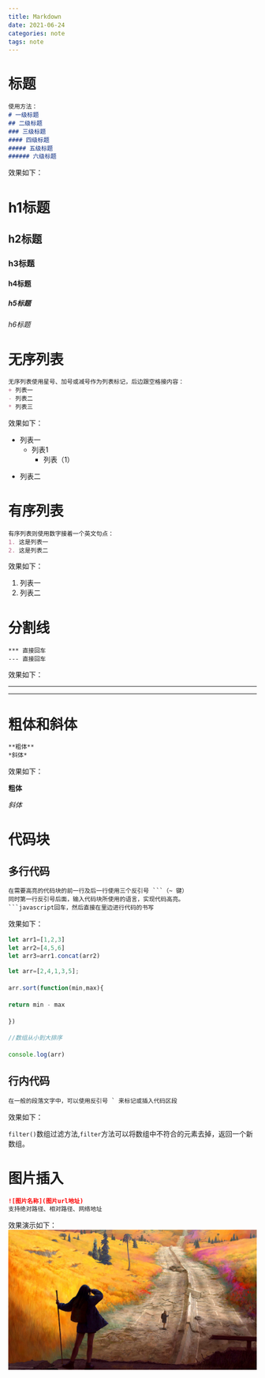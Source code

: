```yaml
---
title: Markdown
date: 2021-06-24
categories: note
tags: note
---
```

# 标题

```markdown
使用方法：
# 一级标题
## 二级标题
### 三级标题
#### 四级标题
##### 五级标题
###### 六级标题
```

效果如下：

# h1标题

## h2标题

### h3标题

#### h4标题

##### h5标题

###### h6标题



# 无序列表

```markdown
无序列表使用星号、加号或减号作为列表标记，后边跟空格接内容：
+ 列表一
- 列表二
* 列表三
```

效果如下：

+ 列表一
  * 列表1
    * 列表（1）

- 列表二

# 有序列表

```markdown
有序列表则使用数字接着一个英文句点：
1. 这是列表一
2. 这是列表二

```

效果如下：

1. 列表一
2. 列表二



# 分割线

```mark
***	直接回车
---	直接回车
```

效果如下：

***

---



# 粗体和斜体

```markdown
**粗体**
*斜体*
```



效果如下：

**粗体**

*斜体*



# 代码块

## 多行代码

```markdown
在需要高亮的代码块的前一行及后一行使用三个反引号 ```（~ 键）
同时第一行反引号后面，输入代码块所使用的语言，实现代码高亮。
​```javascript回车，然后直接在里边进行代码的书写
```

效果如下：

```javascript
let arr1=[1,2,3]
let arr2=[4,5,6]
let arr3=arr1.concat(arr2)
```

```javascript
let arr=[2,4,1,3,5];

arr.sort(function(min,max){

return min - max

})

//数组从小到大排序

console.log(arr)

```
## 行内代码

```markdown
在一般的段落文字中，可以使用反引号 ` 来标记或插入代码区段
```

效果如下：

`filter()`数组过滤方法,`filter`方法可以将数组中不符合的元素去掉，返回一个新数组。

# 图片插入

```markdown
![图片名称](图片url地址)
支持绝对路径、相对路径、网络地址
```

效果演示如下：
![01.jpg](../img/01.jpg)
